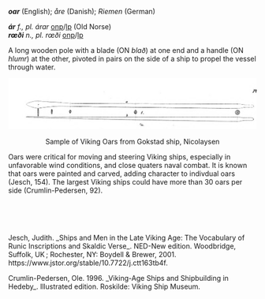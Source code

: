 **_oar_** (English); _åre_ (Danish); _Riemen_ (German)  

_**ár** f., pl. árar_ [onp](https://onp.ku.dk/onp/onp.php?o4167)/[lp](https://lexiconpoeticum.org/m.php?p=lemma&i=4453) (Old Norse)   
_**rœði** n., pl. rœði_ [onp](https://onp.ku.dk/onp/onp.php?o65885)/[lp](https://lexiconpoeticum.org/m.php?p=lemma&i=69061) 

A long wooden pole with a blade (ON _blað_) at one end and a handle (ON _hlumr_) at the other, pivoted in pairs on the side of a ship to propel the vessel through water.  

![oar from Gokstad ship](../images/Nicolaysen_Oars.png)

<p align="center">
Sample of Viking Oars from Gokstad ship, Nicolaysen  
</p>


Oars were critical for moving and steering Viking ships, especially in unfavorable wind conditions, and close quaters naval combat. It is known that oars were painted and carved, adding character to indivdual oars (Jesch, 154).  The largest Viking ships could have more than 30 oars per side (Crumlin-Pedersen, 92). 


<br/><br/><br/>
  
<p> 
  Jesch, Judith. _Ships and Men in the Late Viking Age: The Vocabulary of Runic Inscriptions and Skaldic Verse_. NED-New edition. Woodbridge, Suffolk, UK ; Rochester, NY: 
Boydell & Brewer, 2001. https://www.jstor.org/stable/10.7722/j.ctt163tb4f.
</p>
<p> 
  Crumlin-Pedersen, Ole. 1996. _Viking-Age Ships and Shipbuilding in Hedeby_. Illustrated edition. Roskilde: Viking Ship Museum.
</p>

